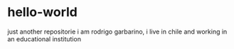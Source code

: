 # hello-world
just another repositorie
i am rodrigo garbarino, i live in chile and working in an educational institution
